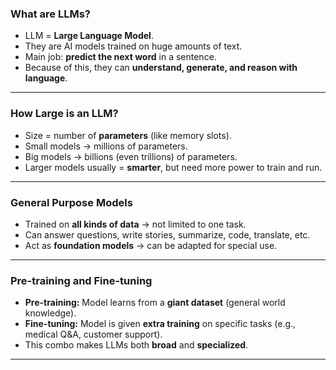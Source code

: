 ### What are LLMs?

* LLM = **Large Language Model**.
* They are AI models trained on huge amounts of text.
* Main job: **predict the next word** in a sentence.
* Because of this, they can **understand, generate, and reason with language**.

---

### How Large is an LLM?

* Size = number of **parameters** (like memory slots).
* Small models → millions of parameters.
* Big models → billions (even trillions) of parameters.
* Larger models usually = **smarter**, but need more power to train and run.

---

### General Purpose Models

* Trained on **all kinds of data** → not limited to one task.
* Can answer questions, write stories, summarize, code, translate, etc.
* Act as **foundation models** → can be adapted for special use.

---

### Pre-training and Fine-tuning

* **Pre-training:** Model learns from a **giant dataset** (general world knowledge).
* **Fine-tuning:** Model is given **extra training** on specific tasks (e.g., medical Q\&A, customer support).
* This combo makes LLMs both **broad** and **specialized**.

---
